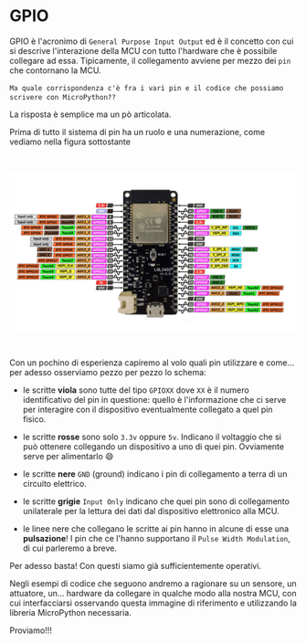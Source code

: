 # GPIO


GPIO è l'acronimo di `General Purpose Input Output` ed è il concetto con cui si descrive l'interazione della MCU con tutto l'hardware che è
possibile collegare ad essa. Tipicamente, il collegamento avviene per mezzo dei `pin` che contornano la MCU. 

    Ma quale corrispondenza c'è fra i vari pin e il codice che possiamo scrivere con MicroPython??

La risposta è semplice ma un pò articolata. 

Prima di tutto il sistema di pin ha un ruolo e una numerazione, come vediamo nella figura sottostante

<br>

![GPIO pinout](images/ESP32-WROOM-32-LOIN32-pinout.png)

<br>

Con un pochino di esperienza capiremo al volo quali pin utilizzare e come... per adesso osserviamo pezzo per pezzo lo schema:

- le scritte **viola** sono tutte del tipo `GPIOXX` dove `XX` è il numero identificativo del pin in questione: quello è l'informazione che
  ci serve per interagire con il dispositivo eventualmente collegato a quel pin fisico.

- le scritte **rosse** sono solo `3.3v` oppure `5v`. Indicano il voltaggio che si può ottenere collegando un dispositivo a uno di quei pin.
  Ovviamente serve per alimentarlo :smile:

- le scritte **nere** `GND` (ground) indicano i pin di collegamento a terra di un circuito elettrico.

- le scritte **grigie** `Input Only` indicano che quei pin sono di collegamento unilaterale per la lettura dei dati dal dispositivo elettronico alla MCU.

- le linee nere che collegano le scritte ai pin hanno in alcune di esse una **pulsazione**! I pin che ce l'hanno supportano il `Pulse Width Modulation`,
  di cui parleremo a breve.


Per adesso basta! Con questi siamo già sufficientemente operativi.


Negli esempi di codice che seguono andremo a ragionare su un sensore, un attuatore, un... hardware da collegare in qualche modo alla nostra MCU, con
cui interfacciarsi osservando questa immagine di riferimento e utilizzando la libreria MicroPython necessaria.

Proviamo!!!

<br>
<br>
<br>

